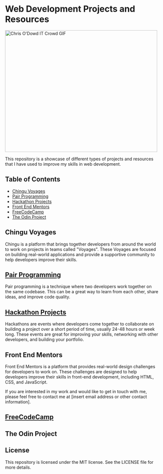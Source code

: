 # Web Development Projects and Resources

<img src="https://media.giphy.com/media/1C8bHHJturSx2/giphy.gif" alt="Chris O'Dowd IT Crowd GIF" width="500" height="400">


This repository is a showcase of different types of projects and resources that I have used to improve my skills in web development.

## Table of Contents

- [Chingu Voyages](#chingu-voyages)
- [Pair Programming](#pair-programming)
- [Hackathon Projects](#hackathon-projects)
- [Front End Mentors](#front-end-mentors)
- [FreeCodeCamp](#FreeCodeCamp)
- [The Odin Project](#the-odin-project)

## Chingu Voyages

Chingu is a platform that brings together developers from around the world to work on projects in teams called "Voyages". These Voyages are focused on building real-world applications and provide a supportive community to help developers improve their skills.

## [Pair Programming](https://github.com/BlueDragn/pair-programming)

Pair programming is a technique where two developers work together on the same codebase. This can be a great way to learn from each other, share ideas, and improve code quality.

## [Hackathon Projects](https://github.com/BlueDragn/projects/tree/main/Hackathon_Projects) 

Hackathons are events where developers come together to collaborate on building a project over a short period of time, usually 24-48 hours or week long. These events are great for improving your skills, networking with other developers, and building your portfolio.

## Front End Mentors

Front End Mentors is a platform that provides real-world design challenges for developers to work on. These challenges are designed to help developers improve their skills in front-end development, including HTML, CSS, and JavaScript.

If you are interested in my work and would like to get in touch with me, please feel free to contact me at [insert email address or other contact information].
## [FreeCodeCamp](https://github.com/BlueDragn/projects/tree/main/Chingu_Voyages)
## The Odin Project
## License

This repository is licensed under the MIT license. See the LICENSE file for more details.

